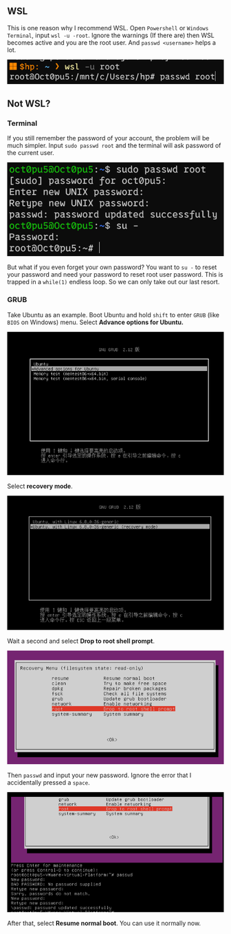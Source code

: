 ## WSL
This is one reason why I recommend WSL. Open `Powershell` or `Windows Terminal`, input `wsl -u -root`. Ignore the warnings (If there are) then WSL becomes active and you are the root user. And `passwd <username>` helps a lot.

![](/assets/Linux/EX1%20SHIT,%20I%20forgot%20my%20password%20again!/1.png)

## Not WSL?
### Terminal
If you still remember the password of your account, the problem will be much simpler. Input `sudo passwd root` and the terminal will ask password of the current user.

![](/assets/Linux/EX1%20SHIT,%20I%20forgot%20my%20password%20again!/2.png)

But what if you even forget your own password? You want to `su -`  to reset your password and need your password to reset root user password. This is trapped in a `while(1)` endless loop. So we can only take out our last resort.

### GRUB
Take Ubuntu as an example. Boot Ubuntu and hold `shift` to enter `GRUB` (like `BIOS` on Windows) menu. Select **Advance options for Ubuntu.**

![](/assets/Linux/EX1%20SHIT,%20I%20forgot%20my%20password%20again!/3.png)

Select **recovery mode**.

![](/assets/Linux/EX1%20SHIT,%20I%20forgot%20my%20password%20again!/4.png)

Wait a second and select **Drop to root shell prompt**.

![](/assets/Linux/EX1%20SHIT,%20I%20forgot%20my%20password%20again!/5.png)

Then `passwd` and input your new password. Ignore the error that I accidentally pressed a `space`.

![](/assets/Linux/EX1%20SHIT,%20I%20forgot%20my%20password%20again!/6.png)

After that, select **Resume normal boot**. You can use it normally now.
